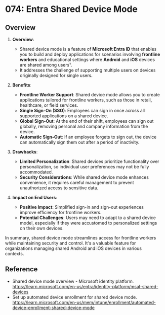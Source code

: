 # 074: Entra Shared Device Mode

## Overview

1. **Overview**:
   - Shared device mode is a feature of **Microsoft Entra ID** that enables you to build and deploy applications for scenarios involving **frontline workers** and educational settings where **Android** and **iOS** devices are shared among users¹.
   - It addresses the challenge of supporting multiple users on devices originally designed for single users.

2. **Benefits**:
   - **Frontline Worker Support**: Shared device mode allows you to create applications tailored for frontline workers, such as those in retail, healthcare, or field services.
   - **Single Sign-On (SSO)**: Employees can sign in once across all supported applications on a shared device.
   - **Global Sign-Out**: At the end of their shift, employees can sign out globally, removing personal and company information from the device.
   - **Automatic Sign-Out**: If an employee forgets to sign out, the device can automatically sign them out after a period of inactivity.

3. **Drawbacks**:
   - **Limited Personalization**: Shared devices prioritize functionality over personalization, so individual user preferences may not be fully accommodated.
   - **Security Considerations**: While shared device mode enhances convenience, it requires careful management to prevent unauthorized access to sensitive data.

4. **Impact on End Users**:
   - **Positive Impact**: Simplified sign-in and sign-out experiences improve efficiency for frontline workers.
   - **Potential Challenges**: Users may need to adapt to a shared device model, especially if they were accustomed to personalized settings on their own devices.

In summary, shared device mode streamlines access for frontline workers while maintaining security and control. It's a valuable feature for organizations managing shared Android and iOS devices in various contexts.



## Reference

* Shared device mode overview - Microsoft identity platform. https://learn.microsoft.com/en-us/entra/identity-platform/msal-shared-devices
* Set up automated device enrollment for shared device mode. https://learn.microsoft.com/en-us/mem/intune/enrollment/automated-device-enrollment-shared-device-mode

